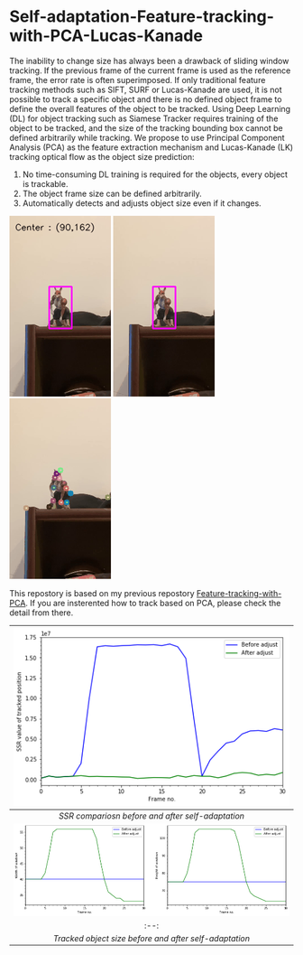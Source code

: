 # Self-adaptation-Feature-tracking-with-PCA-Lucas-Kanade
The inability to change size has always been a drawback of sliding window tracking. If the previous frame of the current frame is used as the reference frame, the error rate is often superimposed. If only traditional feature tracking methods such as SIFT, SURF or Lucas-Kanade are used, it is not possible to track a specific object and there is no defined object frame to define the overall features of the object to be tracked. Using Deep Learning (DL) for object tracking such as Siamese Tracker requires training of the object to be tracked, and the size of the tracking bounding box cannot be defined arbitrarily while tracking. We propose to use Principal Component Analysis (PCA) as the feature extraction mechanism and Lucas-Kanade (LK) tracking optical flow as the object size prediction: 

1. No time-consuming DL training is required for the objects, every object is trackable. 
2. The object frame size can be defined arbitrarily. 
3. Automatically detects and adjusts object size even if it changes.

![tracked_result_before_adjust](https://github.com/JacobChen1998/Self-adaptation-Feature-tracking-with-PCA-Lucas-Kanade/blob/main/tracked_result_before_adjust.gif)
![tracked_result_after_adjust](https://github.com/JacobChen1998/Self-adaptation-Feature-tracking-with-PCA-Lucas-Kanade/blob/main/tracked_result_after_adjust.gif)
![optical_flow_LK](https://github.com/JacobChen1998/Self-adaptation-Feature-tracking-with-PCA-Lucas-Kanade/blob/main/LK_result_kangaroo2_ref_firstframe.gif)

This repostory is based on my previous repostory [Feature-tracking-with-PCA](https://github.com/JacobChen1998/Feature-tracking-with-PCA).
If you are insterented how to track based on PCA, please check the detail from there.

| ![ssr_comparison.png](https://github.com/JacobChen1998/Feature-tracking-with-PCA/blob/main/ssr_comparison.png) | 
|:--:| 
| *SSR compariosn before and after self-adaptation* |
| ![width_comparison.png](https://github.com/JacobChen1998/Feature-tracking-with-PCA/blob/main/width_comparison.png) | 
|:--:| 
| *Tracked object size before and after self-adaptation* |
